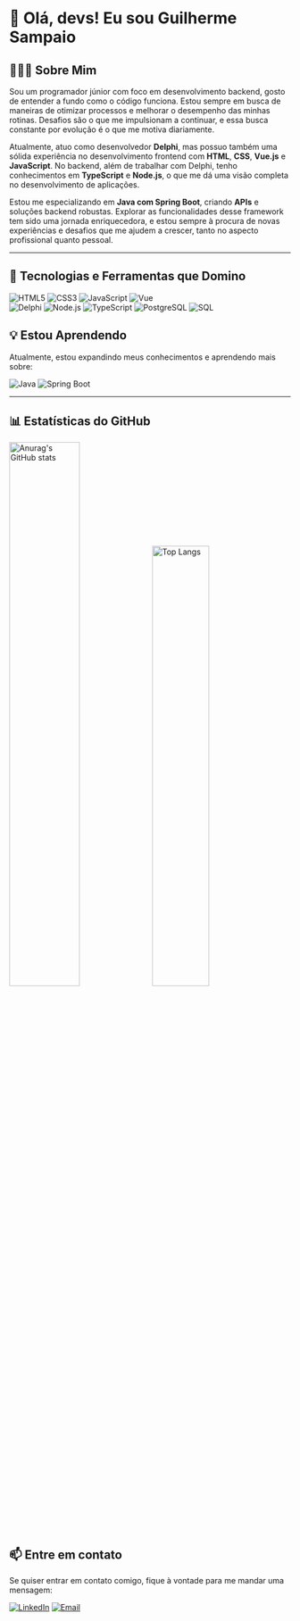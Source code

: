 # 👋 Olá, devs! Eu sou Guilherme Sampaio 

## 👨🏻‍💻 Sobre Mim 

Sou um programador júnior com foco em desenvolvimento backend, gosto de entender a fundo como o código funciona. Estou sempre em busca de maneiras de otimizar processos e melhorar o desempenho das minhas rotinas. Desafios são o que me impulsionam a continuar, e essa busca constante por evolução é o que me motiva diariamente.

Atualmente, atuo como desenvolvedor **Delphi**, mas possuo também uma sólida experiência no desenvolvimento frontend com **HTML**, **CSS**, **Vue.js** e **JavaScript**. No backend, além de trabalhar com Delphi, tenho conhecimentos em **TypeScript** e **Node.js**, o que me dá uma visão completa no desenvolvimento de aplicações.

Estou me especializando em **Java com Spring Boot**, criando **APIs** e soluções backend robustas. Explorar as funcionalidades desse framework tem sido uma jornada enriquecedora, e estou sempre à procura de novas experiências e desafios que me ajudem a crescer, tanto no aspecto profissional quanto pessoal.

---

## 🚀 Tecnologias e Ferramentas que Domino


 ![HTML5](https://img.shields.io/badge/HTML5-%23E34F26.svg?style=for-the-badge&logo=html5&logoColor=white) ![CSS3](https://img.shields.io/badge/CSS3-%231572B6.svg?style=for-the-badge&logo=css3&logoColor=white) ![JavaScript](https://img.shields.io/badge/JavaScript-%23F7DF1E.svg?style=for-the-badge&logo=javascript&logoColor=black) ![Vue](https://img.shields.io/badge/Vue.js-35495E?style=for-the-badge&logo=vuedotjs&logoColor=4FC08D)    
![Delphi](https://img.shields.io/badge/Delphi-%23B22222.svg?style=for-the-badge&logo=delphi&logoColor=white) ![Node.js](https://img.shields.io/badge/Node.js-%23339933.svg?style=for-the-badge&logo=nodedotjs&logoColor=white) ![TypeScript](https://img.shields.io/badge/TypeScript-%23007ACC.svg?style=for-the-badge&logo=typescript&logoColor=white) 
 ![PostgreSQL](https://img.shields.io/badge/PostgreSQL-%23316192.svg?style=for-the-badge&logo=postgresql&logoColor=white) ![SQL](https://img.shields.io/badge/MySQL-4479A1?style=for-the-badge&logo=mysql&logoColor=white)
 

## 💡 Estou Aprendendo

Atualmente, estou expandindo meus conhecimentos e aprendendo mais sobre:

 ![Java](https://img.shields.io/badge/Java-%23ED8B00.svg?style=for-the-badge&logo=java&logoColor=white) ![Spring Boot](https://img.shields.io/badge/Spring%20Boot-%236DB33F.svg?style=for-the-badge&logo=spring-boot&logoColor=white)

---

## 📊 Estatísticas do GitHub

<div>
  <img src="https://github-readme-stats.vercel.app/api?username=GuiSamp&show_icons=true&theme=transparent" alt="Anurag's GitHub stats" width="50%" />
  <img src="https://github-readme-stats.vercel.app/api/top-langs/?username=GuiSamp&layout=compact" alt="Top Langs" width="45%" />
</div>

## 📫 Entre em contato

Se quiser entrar em contato comigo, fique à vontade para me mandar uma mensagem:

[![LinkedIn](https://img.shields.io/badge/LinkedIn-%230077B5.svg?style=for-the-badge&logo=linkedin&logoColor=white)](https://linkedin.com)  [![Email](https://img.shields.io/badge/Email-D14836?style=for-the-badge&logo=gmail&logoColor=white)](mailto:guilhermesampaio04@outlook.com)
